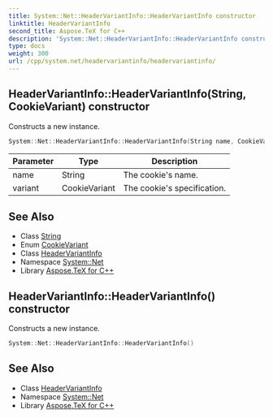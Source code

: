 ```yaml
---
title: System::Net::HeaderVariantInfo::HeaderVariantInfo constructor
linktitle: HeaderVariantInfo
second_title: Aspose.TeX for C++
description: 'System::Net::HeaderVariantInfo::HeaderVariantInfo constructor. Constructs a new instance in C++.'
type: docs
weight: 300
url: /cpp/system.net/headervariantinfo/headervariantinfo/
---
```

## HeaderVariantInfo::HeaderVariantInfo(String, CookieVariant) constructor


Constructs a new instance.

```cpp
System::Net::HeaderVariantInfo::HeaderVariantInfo(String name, CookieVariant variant)
```


| Parameter | Type | Description |
| --- | --- | --- |
| name | String | The cookie's name. |
| variant | CookieVariant | The cookie's specification. |

## See Also

* Class [String](../../../system/string/)
* Enum [CookieVariant](../../cookievariant/)
* Class [HeaderVariantInfo](../)
* Namespace [System::Net](../../)
* Library [Aspose.TeX for C++](../../../)
## HeaderVariantInfo::HeaderVariantInfo() constructor


Constructs a new instance.

```cpp
System::Net::HeaderVariantInfo::HeaderVariantInfo()
```

## See Also

* Class [HeaderVariantInfo](../)
* Namespace [System::Net](../../)
* Library [Aspose.TeX for C++](../../../)
